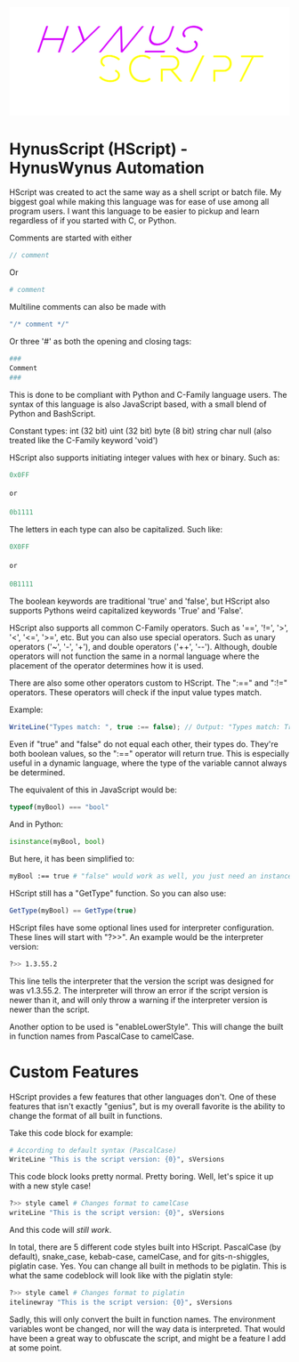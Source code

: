 ![](./GitAssets/HynusScript.png)

# HynusScript (HScript) - HynusWynus Automation
HScript was created to act the same way as a shell script or batch file. 
My biggest goal while making this language was for ease of use among all program users. I want this language to be easier to pickup and learn
regardless of if you started with C, or Python.

Comments are started with either 

```c
// comment
```
Or
```py
# comment
```

Multiline comments can also be made with 
```c
"/* comment */"
```

Or three '#' as both the opening and closing tags:
```py
###
Comment
###
```

This is done to be compliant with Python and C-Family language users.
The syntax of this language is also JavaScript based, with a small blend of Python and BashScript.

Constant types:
    int (32 bit)
    uint (32 bit)
    byte (8 bit)
    string
    char
    null (also treated like the C-Family keyword 'void')

HScript also supports initiating integer values with hex or binary. 
Such as: 
```js
0x0FF

or

0b1111
```

The letters in each type can also be capitalized. Such like: 
```js
0X0FF

or

0B1111
``` 

The boolean keywords are traditional 'true' and 'false', but HScript also supports Pythons weird capitalized keywords 'True' and 'False'.

HScript also supports all common C-Family operators. Such as '==', '!=', '>', '<', '<=', '>=', etc. But you can also use special operators.
Such as unary operators ('~', '-', '+'), and double operators ('++', '--'). Although, double operators will not function the same in a normal language where
the placement of the operator determines how it is used.

There are also some other operators custom to HScript.
The ":==" and ":!=" operators. These operators will check if the input value types match.

Example:
```js
WriteLine("Types match: ", true :== false); // Output: "Types match: True"
```

Even if "true" and "false" do not equal each other, their types do. They're both boolean values, so the ":==" operator will return true. This is especially useful in a
dynamic language, where the type of the variable cannot always be determined.

The equivalent of this in JavaScript would be:
```javascript
typeof(myBool) === "bool"
```
And in Python:
```python
isinstance(myBool, bool)
```

But here, it has been simplified to:
```bash
myBool :== true # "false" would work as well, you just need an instance of the type
```

HScript still has a "GetType" function. So you can also use:
```js
GetType(myBool) == GetType(true)
```

HScript files have some optional lines used for interpreter configuration. These lines will start with "?>>".
An example would be the interpreter version:
```bash
?>> 1.3.55.2
```

This line tells the interpreter that the version the script was designed for was v1.3.55.2. The interpreter will throw an error if the script version is newer than
it, and will only throw a warning if the interpreter version is newer than the script.

Another option to be used is "enableLowerStyle". This will change the built in function names from PascalCase to camelCase.


# Custom Features
HScript provides a few features that other languages don't. One of these features that isn't exactly "genius", but is my overall favorite is the ability to change the format of all built in functions.

Take this code block for example:

```bash
# According to default syntax (PascalCase)
WriteLine "This is the script version: {0}", sVersions
```

This code block looks pretty normal. Pretty boring.
Well, let's spice it up with a new style case!

```bash
?>> style camel # Changes format to camelCase
writeLine "This is the script version: {0}", sVersions
```

And this code will *still work*.

In total, there are 5 different code styles built into HScript. PascalCase (by default), snake_case, kebab-case, camelCase, and for gits-n-shiggles, piglatin case. Yes. You can change all built in methods to be piglatin. This is what the same codeblock will look like with the piglatin style:

```bash
?>> style camel # Changes format to piglatin
itelinewray "This is the script version: {0}", sVersions
```

Sadly, this will only convert the built in function names. The environment variables wont be changed, nor will the way data is interpreted. That would have been a great way to obfuscate the script, and might be a feature I add at some point.